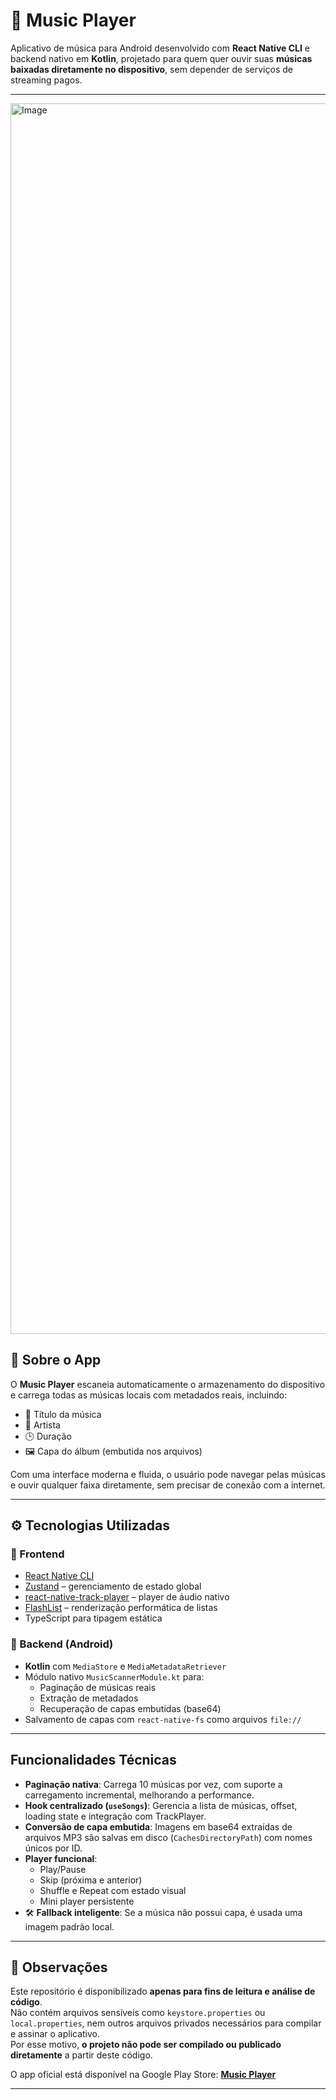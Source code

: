# 🎵 Music Player

Aplicativo de música para Android desenvolvido com **React Native CLI** e backend nativo em **Kotlin**, projetado para quem quer ouvir suas **músicas baixadas diretamente no dispositivo**, sem depender de serviços de streaming pagos.

---

<img width="3500" height="1969" alt="Image" src="https://github.com/user-attachments/assets/b3b5d885-bfd8-4ae3-b8e8-d7d51a5ebdb4" />

## 📱 Sobre o App

O **Music Player** escaneia automaticamente o armazenamento do dispositivo e carrega todas as músicas locais com metadados reais, incluindo:

- 🎵 Título da música  
- 🎤 Artista  
- 🕒 Duração  
- 🖼️ Capa do álbum (embutida nos arquivos)

Com uma interface moderna e fluida, o usuário pode navegar pelas músicas e ouvir qualquer faixa diretamente, sem precisar de conexão com a internet.

---

## ⚙️ Tecnologias Utilizadas

### 🎯 Frontend
- [React Native CLI](https://reactnative.dev/)
- [Zustand](https://github.com/pmndrs/zustand) – gerenciamento de estado global
- [react-native-track-player](https://github.com/doublesymmetry/react-native-track-player) – player de áudio nativo
- [FlashList](https://shopify.github.io/flash-list/) – renderização performática de listas
- TypeScript para tipagem estática

### 🔧 Backend (Android)
- **Kotlin** com `MediaStore` e `MediaMetadataRetriever`
- Módulo nativo `MusicScannerModule.kt` para:
  - Paginação de músicas reais
  - Extração de metadados
  - Recuperação de capas embutidas (base64)
- Salvamento de capas com `react-native-fs` como arquivos `file://` 

---

## Funcionalidades Técnicas

- **Paginação nativa**: Carrega 10 músicas por vez, com suporte a carregamento incremental, melhorando a performance.
- **Hook centralizado (`useSongs`)**: Gerencia a lista de músicas, offset, loading state e integração com TrackPlayer.
- **Conversão de capa embutida**: Imagens em base64 extraídas de arquivos MP3 são salvas em disco (`CachesDirectoryPath`) com nomes únicos por ID.
- **Player funcional**:
  - Play/Pause
  - Skip (próxima e anterior)
  - Shuffle e Repeat com estado visual
  - Mini player persistente
- 🛠️ **Fallback inteligente**: Se a música não possui capa, é usada uma imagem padrão local.

---

## 📄 Observações

Este repositório é disponibilizado **apenas para fins de leitura e análise de código**.  
Não contém arquivos sensíveis como `keystore.properties` ou `local.properties`, nem outros arquivos privados necessários para compilar e assinar o aplicativo.  
Por esse motivo, **o projeto não pode ser compilado ou publicado diretamente** a partir deste código.

O app oficial está disponível na Google Play Store: [**Music Player**](https://play.google.com/store/apps/details?id=com.yotunes.app)

---

